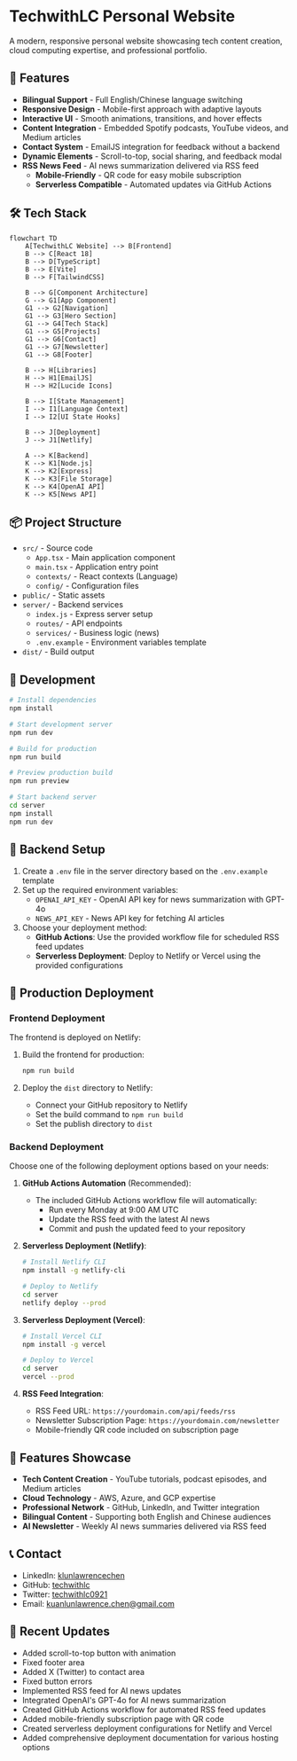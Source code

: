 # TechwithLC Personal Website

A modern, responsive personal website showcasing tech content creation, cloud computing expertise, and professional portfolio.

## 🚀 Features

- **Bilingual Support** - Full English/Chinese language switching
- **Responsive Design** - Mobile-first approach with adaptive layouts
- **Interactive UI** - Smooth animations, transitions, and hover effects
- **Content Integration** - Embedded Spotify podcasts, YouTube videos, and Medium articles
- **Contact System** - EmailJS integration for feedback without a backend
- **Dynamic Elements** - Scroll-to-top, social sharing, and feedback modal
- **RSS News Feed** - AI news summarization delivered via RSS feed
  - **Mobile-Friendly** - QR code for easy mobile subscription
  - **Serverless Compatible** - Automated updates via GitHub Actions

## 🛠️ Tech Stack

```mermaid
flowchart TD
    A[TechwithLC Website] --> B[Frontend]
    B --> C[React 18]
    B --> D[TypeScript]
    B --> E[Vite]
    B --> F[TailwindCSS]
    
    B --> G[Component Architecture]
    G --> G1[App Component]
    G1 --> G2[Navigation]
    G1 --> G3[Hero Section]
    G1 --> G4[Tech Stack]
    G1 --> G5[Projects]
    G1 --> G6[Contact]
    G1 --> G7[Newsletter]
    G1 --> G8[Footer]
    
    B --> H[Libraries]
    H --> H1[EmailJS]
    H --> H2[Lucide Icons]
    
    B --> I[State Management]
    I --> I1[Language Context]
    I --> I2[UI State Hooks]
    
    B --> J[Deployment]
    J --> J1[Netlify]
    
    A --> K[Backend]
    K --> K1[Node.js]
    K --> K2[Express]
    K --> K3[File Storage]
    K --> K4[OpenAI API]
    K --> K5[News API]
```

## 📦 Project Structure

- `src/` - Source code
  - `App.tsx` - Main application component
  - `main.tsx` - Application entry point
  - `contexts/` - React contexts (Language)
  - `config/` - Configuration files
- `public/` - Static assets
- `server/` - Backend services
  - `index.js` - Express server setup
  - `routes/` - API endpoints
  - `services/` - Business logic (news)
  - `.env.example` - Environment variables template
- `dist/` - Build output

## 🔧 Development

```bash
# Install dependencies
npm install

# Start development server
npm run dev

# Build for production
npm run build

# Preview production build
npm run preview

# Start backend server
cd server
npm install
npm run dev
```

## 🔧 Backend Setup

1. Create a `.env` file in the server directory based on the `.env.example` template
2. Set up the required environment variables:
   - `OPENAI_API_KEY` - OpenAI API key for news summarization with GPT-4o
   - `NEWS_API_KEY` - News API key for fetching AI articles
3. Choose your deployment method:
   - **GitHub Actions**: Use the provided workflow file for scheduled RSS feed updates
   - **Serverless Deployment**: Deploy to Netlify or Vercel using the provided configurations

## 🚀 Production Deployment

### Frontend Deployment

The frontend is deployed on Netlify:

1. Build the frontend for production:
   ```bash
   npm run build
   ```

2. Deploy the `dist` directory to Netlify:
   - Connect your GitHub repository to Netlify
   - Set the build command to `npm run build`
   - Set the publish directory to `dist`

### Backend Deployment

Choose one of the following deployment options based on your needs:

1. **GitHub Actions Automation** (Recommended):
   - The included GitHub Actions workflow file will automatically:
     - Run every Monday at 9:00 AM UTC
     - Update the RSS feed with the latest AI news
     - Commit and push the updated feed to your repository

2. **Serverless Deployment (Netlify)**:
   ```bash
   # Install Netlify CLI
   npm install -g netlify-cli
   
   # Deploy to Netlify
   cd server
   netlify deploy --prod
   ```

3. **Serverless Deployment (Vercel)**:
   ```bash
   # Install Vercel CLI
   npm install -g vercel
   
   # Deploy to Vercel
   cd server
   vercel --prod
   ```

4. **RSS Feed Integration**:
   - RSS Feed URL: `https://yourdomain.com/api/feeds/rss`
   - Newsletter Subscription Page: `https://yourdomain.com/newsletter`
   - Mobile-friendly QR code included on subscription page

## 📱 Features Showcase

- **Tech Content Creation** - YouTube tutorials, podcast episodes, and Medium articles
- **Cloud Technology** - AWS, Azure, and GCP expertise
- **Professional Network** - GitHub, LinkedIn, and Twitter integration
- **Bilingual Content** - Supporting both English and Chinese audiences
- **AI Newsletter** - Weekly AI news summaries delivered via RSS feed

## 📞 Contact

- LinkedIn: [klunlawrencechen](https://www.linkedin.com/in/klunlawrencechen/)
- GitHub: [techwithlc](https://github.com/techwithlc)
- Twitter: [techwithlc0921](https://x.com/techwithlc0921)
- Email: kuanlunlawrence.chen@gmail.com

## 🌟 Recent Updates

- Added scroll-to-top button with animation
- Fixed footer area
- Added X (Twitter) to contact area
- Fixed button errors
- Implemented RSS feed for AI news updates
- Integrated OpenAI's GPT-4o for AI news summarization
- Created GitHub Actions workflow for automated RSS feed updates
- Added mobile-friendly subscription page with QR code
- Created serverless deployment configurations for Netlify and Vercel
- Added comprehensive deployment documentation for various hosting options
